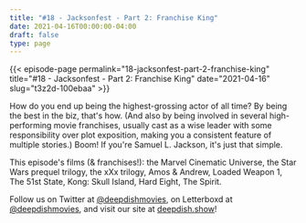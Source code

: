 ```yaml
---
title: "#18 - Jacksonfest - Part 2: Franchise King"
date: 2021-04-16T00:00:00-04:00
draft: false
type: page
---
```


{{< episode-page permalink="18-jacksonfest-part-2-franchise-king" title="#18 - Jacksonfest - Part 2: Franchise King" date="2021-04-16" slug="t3z2d-100ebaa" >}}

How do you end up being the highest-grossing actor of all time? By being the best in the biz, that's how. (And also by being involved in several high-performing movie franchises, usually cast as a wise leader with some responsibility over plot exposition, making you a consistent feature of multiple stories.) Boom! If you're Samuel L. Jackson, it's just that simple.

This episode's films (& franchises!): the Marvel Cinematic Universe, the Star Wars prequel trilogy, the xXx trilogy, Amos & Andrew, Loaded Weapon 1, The 51st State, Kong: Skull Island, Hard Eight, The Spirit.

Follow us on Twitter at [@deepdishmovies](https://twitter.com/deepdishmovies), on Letterboxd at [@deepdishmovies](https://letterboxd.com/deepdishmovies/), and visit our site at [deepdish.show](https://www.deepdish.show)!